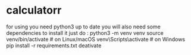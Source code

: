# calculatorr
for using you need python3 up to date
you will also need some dependencies
to install it just do :
	python3 -m venv venv 
        source venv/bin/activate # on Linux/macOS 
 	venv\Scripts\activate # on Windows
	pip install -r requirements.txt
	deativate
